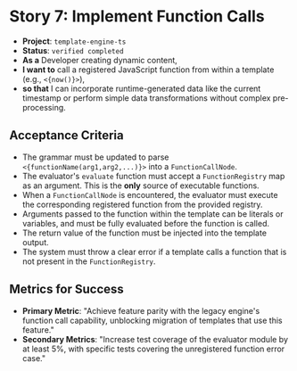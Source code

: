 # Story 7: Implement Function Calls

- **Project**: `template-engine-ts`
- **Status**: `verified completed`
- **As a** Developer creating dynamic content,
- **I want to** call a registered JavaScript function from within a template (e.g., `<{now()}>`),
- **so that** I can incorporate runtime-generated data like the current timestamp or perform simple data transformations without complex pre-processing.

## Acceptance Criteria

- The grammar must be updated to parse `<{functionName(arg1,arg2,...)}>` into a `FunctionCallNode`.
- The evaluator's `evaluate` function must accept a `FunctionRegistry` map as an argument. This is the **only** source of executable functions.
- When a `FunctionCallNode` is encountered, the evaluator must execute the corresponding registered function from the provided registry.
- Arguments passed to the function within the template can be literals or variables, and must be fully evaluated before the function is called.
- The return value of the function must be injected into the template output.
- The system must throw a clear error if a template calls a function that is not present in the `FunctionRegistry`.

## Metrics for Success

- **Primary Metric**: "Achieve feature parity with the legacy engine's function call capability, unblocking migration of templates that use this feature."
- **Secondary Metrics**: "Increase test coverage of the evaluator module by at least 5%, with specific tests covering the unregistered function error case."
